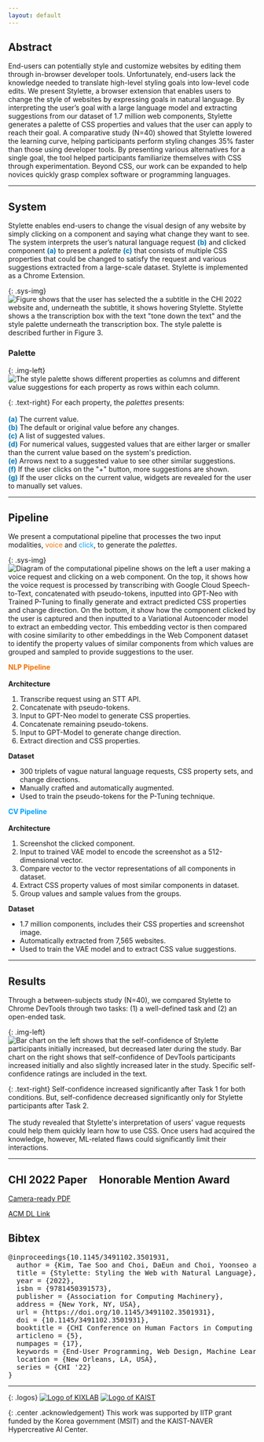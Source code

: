 ```yaml
---
layout: default
---
```


## Abstract

End-users can potentially style and customize websites by editing them through in-browser developer tools. Unfortunately, end-users lack the knowledge needed to translate high-level styling goals into low-level code edits. We present <span style="color:{{site.syscolor}}">Stylette</span>, a browser extension that enables users to change the style of websites by expressing goals in natural language. By interpreting the user’s goal with a large language model and extracting suggestions from our dataset of 1.7 million web components, <span style="color:{{site.syscolor}}">Stylette</span> generates a palette of CSS properties and values that the user can apply to reach their goal. A comparative study (N=40) showed that <span style="color:{{site.syscolor}}">Stylette</span> lowered the learning curve, helping participants perform styling changes 35% faster than those using developer tools. By presenting various alternatives for a single goal, the tool helped participants familiarize themselves with CSS through experimentation. Beyond CSS, our work can be expanded to help novices quickly grasp complex software or programming languages.

------

## System

<span style="color:{{site.syscolor}}">Stylette</span> enables end-users to change the visual design of any website by simply clicking on a component and saying what change they want to see. The system interprets the user’s natural language request <span style="color:#0075b9">**(b)**</span> and clicked component <span style="color:#0075b9">**(a)**</span> to present a *palette* <span style="color:#0075b9">**(c)**</span> that consists of multiple CSS properties that could be changed to satisfy the request and various suggestions extracted from a large-scale dataset. <span style="color:{{site.syscolor}}">Stylette</span> is implemented as a Chrome Extension.

{: .sys-img}
![Figure shows that the user has selected the a subtitle in the CHI 2022 website and, underneath the subtitle, it shows hovering Stylette. Stylette shows a the transcription box with the text "tone down the text" and the style palette underneath the transcription box. The style palette is described further in Figure 3.](/assets/img/system.png)

### Palette

{: .img-left}
![The style palette shows different properties as columns and different value suggestions for each property as rows within each column.](/assets/img/palette.png)

{: .text-right}
For each property, the *palettes* presents: <br/><br/>
<span style="color:#0075b9">**(a)**</span> The current value. <br/>
<span style="color:#0075b9">**(b)**</span> The default or original value before any changes. <br/>
<span style="color:#0075b9">**(c)**</span> A list of suggested values. <br/> 
<span style="color:#0075b9">**(d)**</span> For numerical values, suggested values that are either larger or smaller than the current value based on the system's prediction.<br/>
<span style="color:#0075b9">**(e)**</span> Arrows next to a suggested value to see other similar suggestions. <br/>
<span style="color:#0075b9">**(f)**</span> If the user clicks on the "+" button, more suggestions are shown.<br/>
<span style="color:#0075b9">**(g)**</span> If the user clicks on the current value, widgets are revealed for the user to manually set values.

------

## Pipeline

We present a computational pipeline that processes the two input modalities, <span style="color:#f17104">voice</span> and <span style="color:#00a1ff">click</span>, to generate the *palettes*.

{: .sys-img}
![Diagram of the computational pipeline shows on the left a user making a voice request and clicking on a web component. On the top, it shows how the voice request is processed by transcribing with Google Cloud Speech-to-Text, concatenated with pseudo-tokens, inputted into GPT-Neo with Trained P-Tuning to finally generate and extract predicted CSS properties and change direction. On the bottom, it show how the component clicked by the user is captured and then inputted to a Variational Autoencoder model to extract an embedding vector. This embedding vector is then compared with cosine similarity to other embeddings in the Web Component dataset to identify the property values of similar components from which values are grouped and sampled to provide suggestions to the user.](/assets/img/pipeline.png)

<div class="md-div text-left" style="vertical-align: top">
  <span style="color:#f17104"><b>NLP Pipeline</b></span><br/><br/>
  <b>Architecture</b><br/>
  <ol>
   <li>Transcribe request using an STT API.</li>
   <li>Concatenate with pseudo-tokens. </li>
   <li>Input to GPT-Neo model to generate CSS properties.</li>
   <li>Concatenate remaining pseudo-tokens. </li>
   <li>Input to GPT-Model to generate change direction.</li>
   <li>Extract direction and CSS properties.</li>
  </ol>
  <b>Dataset</b><br/>
  <ul>
    <li>300 triplets of vague natural language requests, CSS property sets, and change directions.  </li>
    <li>Manually crafted and automatically augmented. </li>
    <li>Used to train the pseudo-tokens for the P-Tuning technique.</li>
  </ul>
</div>

<div class="md-div text-right" style="vertical-align: top">
  <span style="color:#00a1ff"><b>CV Pipeline</b></span><br/><br/>
  <b>Architecture</b><br/>
  <ol>
   <li>Screenshot the clicked component. </li>
   <li>Input to trained VAE model to encode the screenshot as a 512-dimensional vector. </li>
   <li>Compare vector to the vector representations of all components in dataset.</li>
   <li>Extract CSS property values of most similar components in dataset. </li>
   <li>Group values and sample values from the groups.</li>
  </ol>
  <b>Dataset</b><br/>
  <ul>
    <li>1.7 million components, includes their CSS properties and screenshot image. </li>
    <li>Automatically extracted from 7,565 websites. </li>
    <li>Used to train the VAE model and to extract CSS value suggestions.</li>
  </ul>
</div>

------

## Results

Through a between-subjects study (N=40), we compared <span style="color:{{site.syscolor}}">Stylette</span> to Chrome DevTools through two tasks: (1) a well-defined task and (2) an open-ended task.

{: .img-left}
![Bar chart on the left shows that the self-confidence of Stylette participants initially increased, but decreased later during the study. Bar chart on the right shows that self-confidence of DevTools participants increased initially and also slightly increased later in the study. Specific self-confidence ratings are included in the text.](/assets/img/comprehensive.png)

{: .text-right}
Self-confidence increased significantly after Task 1 for both conditions. But, self-confidence decreased significantly only for <span style="color:{{site.syscolor}}">Stylette</span> participants after Task 2.<br/><br/>
The study revealed that <span style="color:{{site.syscolor}}">Stylette</span>'s interpretation of users' vague requests could help them quickly learn how to use CSS. Once users had acquired the knowledge, however, ML-related flaws could significantly limit their interactions. 


------

## CHI 2022 Paper &nbsp;&nbsp;<span style="background-color:{{site.syscolor}}33; padding: 4px 0; border-radius: 8px">&nbsp;<i class="fa-solid fa-medal" style="margin-right: 4px"></i>Honorable Mention Award&nbsp;</span>

[Camera-ready PDF][1]

[ACM DL Link][2]

## Bibtex
<pre>
@inproceedings{10.1145/3491102.3501931,
  author = {Kim, Tae Soo and Choi, DaEun and Choi, Yoonseo and Kim, Juho},
  title = {Stylette: Styling the Web with Natural Language},
  year = {2022},
  isbn = {9781450391573},
  publisher = {Association for Computing Machinery},
  address = {New York, NY, USA},
  url = {https://doi.org/10.1145/3491102.3501931},
  doi = {10.1145/3491102.3501931},
  booktitle = {CHI Conference on Human Factors in Computing Systems},
  articleno = {5},
  numpages = {17},
  keywords = {End-User Programming, Web Design, Machine Learning, Natural Language Interface},
  location = {New Orleans, LA, USA},
  series = {CHI '22}
}
</pre>

------

{: .logos}
[![Logo of KIXLAB](/assets/img/kixlab_logo.png)](https://kixlab.org)
[![Logo of KAIST](/assets/img/kaist_logo.png)](https://kaist.ac.kr)

{: .center .acknowledgement}
This work was supported by IITP grant funded by the Korea government (MSIT) and the KAIST-NAVER Hypercreative AI Center.


[1]:https://kixlab.github.io/website-files/2022/chi2022-stylette-paper.pdf
[2]:https://dl.acm.org/doi/10.1145/3491102.3501931
